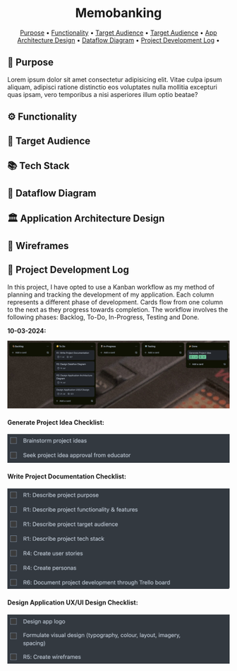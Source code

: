 <h1 align="center"> Memobanking </h1>

<p align="center">
  <a href="#💡-purpose">Purpose</a> •
  <a href="#⚙️-functionality">Functionality</a> •
  <a href="#-target-audience">Target Audience</a> •
  <a href="#-tech-stack">Target Audience</a> •
  <a href="#️-application-architecture-design">App Architecture Design</a> •
  <a href="#-dataflow-diagram">Dataflow Diagram</a> •
  <a href="#-project-development-log">Project Development Log</a> •
</p>

## 🚀 Purpose

Lorem ipsum dolor sit amet consectetur adipisicing elit. Vitae culpa ipsum aliquam, adipisci ratione distinctio eos voluptates nulla mollitia excepturi quas ipsam, vero temporibus a nisi asperiores illum optio beatae?

## ⚙️ Functionality

## 🎯 Target Audience

## 📚 Tech Stack

## 📡 Dataflow Diagram

## 🏛️ Application Architecture Design

## 🎨 Wireframes

## 📝 Project Development Log

In this project, I have opted to use a Kanban workflow as my method of planning and tracking the development of my application. Each column represents a different phase of development. Cards flow from one column to the next as they progress towards completion. The workflow involves the following phases: Backlog, To-Do, In-Progress, Testing and Done.


**10-03-2024:**

![screenshot](./docs/kanban/04-07-2024.jpeg)
#### Generate Project Idea Checklist:
![screenshot](./docs/checklists/generate_project_idea.png)
#### Write Project Documentation Checklist:
![screenshot](./docs/checklists/write_project_documentation.png)
#### Design Application UX/UI Design Checklist:
![screenshot](./docs/checklists/design_uxui_design.png)
